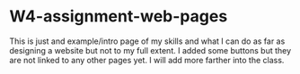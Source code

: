 # W4-assignment-web-pages
This is just and example/intro page of my skills and what I can do as far as designing a website but not to my full extent. I added some buttons but they are not linked to any other pages yet. I will add more farther into the class.
